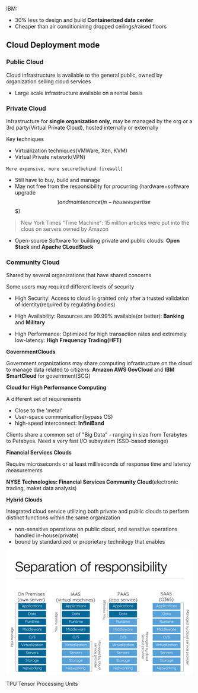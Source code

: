 IBM:
* 30% less to design and build **Containerized data center**
* Cheaper than air conditionining dropped ceilings/raised floors

## Cloud Deployment mode

### Public Cloud
Cloud infrastructure is available to the general public, owned by organization selling cloud services
* Large scale infrastructure available on a rental basis

### Private Cloud
Infrastructure for **single organization only**, may be managed by the org or a 3rd party(Virtual Private Cloud), hosted internally or externally

Key techniques
* Virtualization techniques(VMWare, Xen, KVM) 
* Virtual Private network(VPN)

`More expensive, more secure(behind firewall)`
* Still have to buy, build and manage
* May not free from the responsibility for procurring (hardware+software upgrade$$) and maintenance(in-house expertise $$$)

> New York Times "Time Machine": 15 million articles were put into the clous on servers owned by Amazon

* Open-source Software for building private and public clouds: **Open Stack** and **Apache CLoudStack**

### Community Cloud
Shared by several organizations that have shared concerns

Some users may required different levels of security

* High Security: Access to cloud is granted only after a trusted validation of identity(required by regulating bodies)

* High Availability: Resources are 99.99% available(or better): **Banking** and **Military**

* High Performance: Optimized for high transaction rates and extremely low-latency: **High Frequency Trading(HFT)**

**GovernmentClouds**

Government organizations may share computing infrastructure on the cloud to manage data related to citizens: **Amazon AWS GovCloud** and **IBM SmartCloud** for government(SCG)

**Cloud for High Performance Computing**

A different set of requirements
* Close to the 'metal'
* User-space communication(bypass OS)
* high-speed interconnect: **InfiniBand**

Clients share a common set of "Big Data" - ranging in size from Terabytes to Petabyes. Need a very fast I/O subsystem (SSD-based storage)

**Financial Services Clouds**

Require microseconds or at least milliseconds of response time and latency measurements

**NYSE Technologies: Financial Services Community Cloud**(electronic trading, maket data analysis)

**Hybrid Clouds**

Integrated cloud service utilizing both private and public clouds to perform distinct functions within the same organization

* non-sensitive operations on public cloud, and sensitive operations handled in-house(private)
* bound by standardized or proprietary technilogy that enables 

<img src="./cloud-img/02-01.png">

TPU Tensor Processing Units